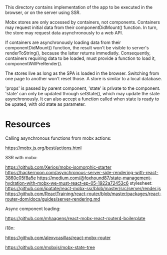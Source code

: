 This directory contains implementation of the app to be executed in the browser,
or on the server using SSR.

Mobx stores are only accessed by containers, not components. Containers may request initial
data from their componentDidMount() function. In turn, the store may request data asynchronously
to a web API.

If containers are asynchronously loading data from their componentDidMount() function,
the result won't be visible to server's renderToString(), because the latter returns
immediatly. Consequently, containers requiring data to be loaded, must provide a function
to load it, componentWillPreRender().

The stores live as long as the SPA is loaded in the browser. Switching from one page to another
won't reset those. A store is similar to a local database.

'props' is passed by parent component, 'state' is private to the component. 'state' can only be updated
through setState(), which may update the state asynchronously. It can also accept a function called when
state is ready to be upated, with old state as parameter.

# Resources

Calling asynchronous functions from mobx actions:

https://mobx.js.org/best/actions.html

SSR with mobx:

https://github.com/Xerios/mobx-isomorphic-starter
https://hackernoon.com/asynchronous-server-side-rendering-with-react-3860c05f8a5e
https://medium.com/@foxhound87/state-management-hydration-with-mobx-we-must-react-ep-05-1922a72453c6
stylesheet: https://github.com/ipatate/react-mobx-ssr/blob/master/src/server/render.js
https://github.com/ReactTraining/react-router/blob/master/packages/react-router-dom/docs/guides/server-rendering.md

Async component loading:

https://github.com/mhaagens/react-mobx-react-router4-boilerplate

i18n:

https://github.com/alexvcasillas/react-mobx-router

https://github.com/mobxjs/mobx-state-tree
